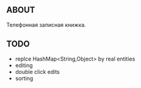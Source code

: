 ABOUT
-----
Телефонная записная книжка.

TODO
----
- replce HashMap<String,Object> by real entities
- editing
- double click edits
- sorting